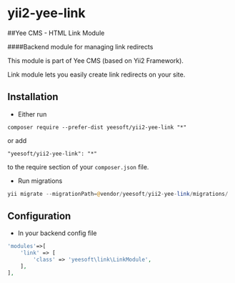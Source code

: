 # yii2-yee-link

##Yee CMS - HTML Link Module

####Backend module for managing link redirects 

This module is part of Yee CMS (based on Yii2 Framework).

Link module lets you easily create link redirects on your site. 

Installation
------------

- Either run

```
composer require --prefer-dist yeesoft/yii2-yee-link "*"
```

or add

```
"yeesoft/yii2-yee-link": "*"
```

to the require section of your `composer.json` file.

- Run migrations

```php
yii migrate --migrationPath=@vendor/yeesoft/yii2-yee-link/migrations/
```

Configuration
------
- In your backend config file

```php
'modules'=>[
	'link' => [
		'class' => 'yeesoft\link\LinkModule',
	],
],
```
